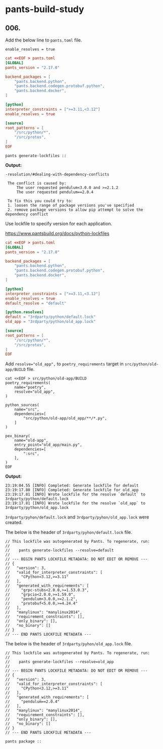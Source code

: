 # pants-build-study

## 006. 

Add the below line to `pants.toml` file.

```
enable_resolves = true
```

```toml
cat <<EOF > pants.toml
[GLOBAL]
pants_version = "2.17.0"

backend_packages = [
    "pants.backend.python",
    "pants.backend.codegen.protobuf.python",
    "pants.backend.docker",
]

[python]
interpreter_constraints = [">=3.11,<3.12"]
enable_resolves = true

[source]
root_patterns = [
    "/src/python/*",
    "/src/protos",
]
EOF
```

```
pants generate-lockfiles ::
```

**Output:**

```
-resolution/#dealing-with-dependency-conflicts
 
 The conflict is caused by:
     The user requested pendulum<3.0.0 and >=2.1.2
     The user requested pendulum==2.0.4
 
 To fix this you could try to:
 1. loosen the range of package versions you've specified
 2. remove package versions to allow pip attempt to solve the dependency conflict
```

Use lockfile to specify version for each application.

https://www.pantsbuild.org/docs/python-lockfiles


```toml
cat <<EOF > pants.toml
[GLOBAL]
pants_version = "2.17.0"

backend_packages = [
    "pants.backend.python",
    "pants.backend.codegen.protobuf.python",
    "pants.backend.docker",
]

[python]
interpreter_constraints = [">=3.11,<3.12"]
enable_resolves = true
default_resolve = "default"

[python.resolves]
default = "3rdparty/python/default.lock"
old_app = "3rdparty/python/old_app.lock"

[source]
root_patterns = [
    "/src/python/*",
    "/src/protos",
]
EOF
```

Add `resolve="old_app",` to `poetry_requirements` target in `src/python/old-app/BUILD` file.

```
cat <<EOF > src/python/old-app/BUILD
poetry_requirements(
    name="poetry",
    resolve="old_app",
)

python_sources(
    name="src",
    dependencies=[
        "src/python/old-app/old_app/**/*.py",
    ]
)

pex_binary(
    name="old-app",
    entry_point="old_app/main.py",
    dependencies=[
        ":src",
    ],
)
EOF
```

**Output:**
```
23:19:04.55 [INFO] Completed: Generate lockfile for default
23:19:17.80 [INFO] Completed: Generate lockfile for old_app
23:19:17.81 [INFO] Wrote lockfile for the resolve `default` to 3rdparty/python/default.lock
23:19:17.81 [INFO] Wrote lockfile for the resolve `old_app` to 3rdparty/python/old_app.lock
```

`3rdparty/pyhon/default.lock` and `3rdparty/pyhon/old_app.lock` were created.

The below is the header of `3rdparty/pyhon/default.lock` file.

```t
// This lockfile was autogenerated by Pants. To regenerate, run:
//
//    pants generate-lockfiles --resolve=default
//
// --- BEGIN PANTS LOCKFILE METADATA: DO NOT EDIT OR REMOVE ---
// {
//   "version": 3,
//   "valid_for_interpreter_constraints": [
//     "CPython<3.12,>=3.11"
//   ],
//   "generated_with_requirements": [
//     "grpc-stubs<2.0.0,>=1.53.0.3",
//     "grpcio<2.0.0,>=1.59.0",
//     "pendulum<3.0.0,>=2.1.2",
//     "protobuf<5.0.0,>=4.24.4"
//   ],
//   "manylinux": "manylinux2014",
//   "requirement_constraints": [],
//   "only_binary": [],
//   "no_binary": []
// }
// --- END PANTS LOCKFILE METADATA ---
```

The below is the header of `3rdparty/pyhon/old_app.lock` file.


```t
// This lockfile was autogenerated by Pants. To regenerate, run:
//
//    pants generate-lockfiles --resolve=old_app
//
// --- BEGIN PANTS LOCKFILE METADATA: DO NOT EDIT OR REMOVE ---
// {
//   "version": 3,
//   "valid_for_interpreter_constraints": [
//     "CPython<3.12,>=3.11"
//   ],
//   "generated_with_requirements": [
//     "pendulum==2.0.4"
//   ],
//   "manylinux": "manylinux2014",
//   "requirement_constraints": [],
//   "only_binary": [],
//   "no_binary": []
// }
// --- END PANTS LOCKFILE METADATA ---
```

```
pants package ::
```
